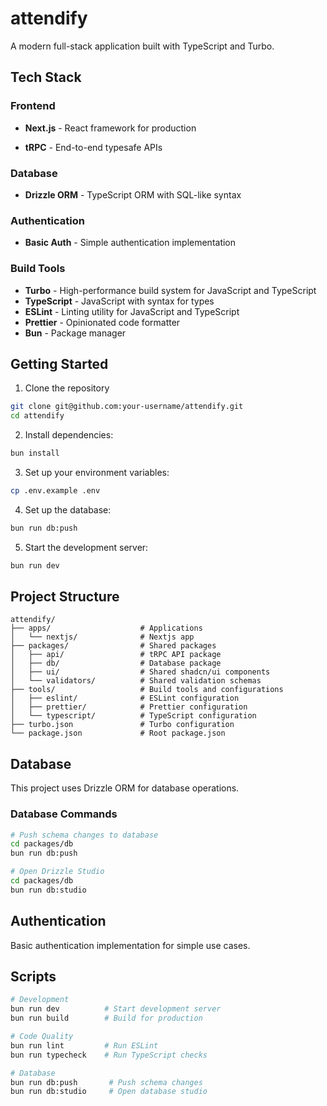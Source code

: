 # attendify

A modern full-stack application built with TypeScript and Turbo.

## Tech Stack

### Frontend

- **Next.js** - React framework for production

- **tRPC** - End-to-end typesafe APIs

### Database

- **Drizzle ORM** - TypeScript ORM with SQL-like syntax

### Authentication

- **Basic Auth** - Simple authentication implementation

### Build Tools

- **Turbo** - High-performance build system for JavaScript and TypeScript
- **TypeScript** - JavaScript with syntax for types
- **ESLint** - Linting utility for JavaScript and TypeScript
- **Prettier** - Opinionated code formatter
- **Bun** - Package manager

## Getting Started

1. Clone the repository

```bash
git clone git@github.com:your-username/attendify.git
cd attendify
```

2. Install dependencies:

```bash
bun install
```

3. Set up your environment variables:

```bash
cp .env.example .env
```

4. Set up the database:

```bash
bun run db:push
```

5. Start the development server:

```bash
bun run dev
```

## Project Structure

```text
attendify/
├── apps/                    # Applications
│   └── nextjs/              # Nextjs app
├── packages/                # Shared packages
│   ├── api/                 # tRPC API package
│   ├── db/                  # Database package
│   ├── ui/                  # Shared shadcn/ui components
│   └── validators/          # Shared validation schemas
├── tools/                   # Build tools and configurations
│   ├── eslint/              # ESLint configuration
│   ├── prettier/            # Prettier configuration
│   └── typescript/          # TypeScript configuration
├── turbo.json               # Turbo configuration
└── package.json             # Root package.json
```

## Database

This project uses Drizzle ORM for database operations.

### Database Commands

```bash
# Push schema changes to database
cd packages/db
bun run db:push

# Open Drizzle Studio
cd packages/db
bun run db:studio
```

## Authentication

Basic authentication implementation for simple use cases.


## Scripts

```bash
# Development
bun run dev          # Start development server
bun run build        # Build for production

# Code Quality
bun run lint         # Run ESLint
bun run typecheck    # Run TypeScript checks

# Database
bun run db:push       # Push schema changes
bun run db:studio     # Open database studio
```
